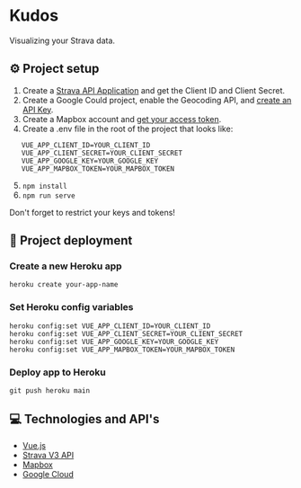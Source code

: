 # Kudos

Visualizing your Strava data.

## ⚙️ Project setup

1. Create a [Strava API Application](https://developers.strava.com/docs/getting-started/#account) and get the Client ID and Client Secret.
2. Create a Google Could project, enable the Geocoding API, and [create an API Key](https://cloud.google.com/docs/authentication/api-keys#:~:text=To%20create%20an%20API%20key%3A,displays%20your%20newly%20created%20key.).
3. Create a Mapbox account and [get your access token](https://docs.mapbox.com/help/glossary/access-token/).
4. Create a .env file in the root of the project that looks like: 
```
   VUE_APP_CLIENT_ID=YOUR_CLIENT_ID
   VUE_APP_CLIENT_SECRET=YOUR_CLIENT_SECRET
   VUE_APP_GOOGLE_KEY=YOUR_GOOGLE_KEY
   VUE_APP_MAPBOX_TOKEN=YOUR_MAPBOX_TOKEN
``` 
5. `npm install`
6. `npm run serve`

Don't forget to restrict your keys and tokens!

## 🚀 Project deployment

### Create a new Heroku app
```
heroku create your-app-name
```

### Set Heroku config variables
```
heroku config:set VUE_APP_CLIENT_ID=YOUR_CLIENT_ID
heroku config:set VUE_APP_CLIENT_SECRET=YOUR_CLIENT_SECRET
heroku config:set VUE_APP_GOOGLE_KEY=YOUR_GOOGLE_KEY
heroku config:set VUE_APP_MAPBOX_TOKEN=YOUR_MAPBOX_TOKEN
```

### Deploy app to Heroku
```
git push heroku main
```

## 💻 Technologies and API's

- [Vue.js](https://vuejs.org/)
- [Strava V3 API](https://developers.strava.com/) 
- [Mapbox](https://www.mapbox.com/)
- [Google Cloud](https://cloud.google.com/)
